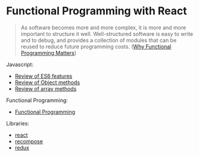 # Functional Programming with React

> As software becomes more and more complex, it is more and more
> important to structure it well.
> Well-structured software is easy to write
> and to debug, and provides a collection of modules that can be reused
> to reduce future programming costs.
> ([Why
> Functional Programming
> Matters](https://www.cs.kent.ac.uk/people/staff/dat/miranda/whyfp90.pdf))

Javascript:

- [Review of ES6 features](./ES6.md)
- [Review of Object methods](./Object.md)
- [Review of array methods](./Array.md)

Functional Programming:

- [Functional Programming](./FP.md)

Libraries:

- [react](./react.md)
- [recompose](./recompose.md)
- [redux](./redux.md)
